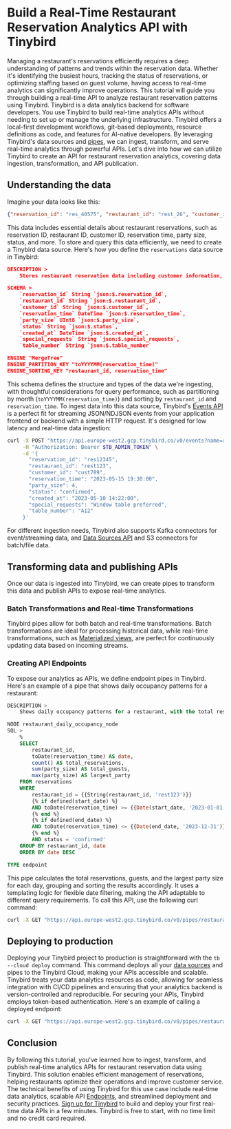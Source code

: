 # Build a Real-Time Restaurant Reservation Analytics API with Tinybird

Managing a restaurant's reservations efficiently requires a deep understanding of patterns and trends within the reservation data. Whether it's identifying the busiest hours, tracking the status of reservations, or optimizing staffing based on guest volume, having access to real-time analytics can significantly improve operations. This tutorial will guide you through building a real-time API to analyze restaurant reservation patterns using Tinybird. Tinybird is a data analytics backend for software developers. You use Tinybird to build real-time analytics APIs without needing to set up or manage the underlying infrastructure. Tinybird offers a local-first development workflows, git-based deployments, resource definitions as code, and features for AI-native developers. By leveraging Tinybird's data sources and [pipes](https://www.tinybird.co/docs/forward/work-with-data/pipes?utm_source=DEV&utm_campaign=tb+create+--prompt+DEV), we can ingest, transform, and serve real-time analytics through powerful APIs. Let's dive into how we can utilize Tinybird to create an API for restaurant reservation analytics, covering data ingestion, transformation, and API publication. 

## Understanding the data

Imagine your data looks like this:

```json
{"reservation_id": "res_40575", "restaurant_id": "rest_26", "customer_id": "cust_575", "reservation_time": "2025-05-15 16:46:43", "party_size": 12, "status": "confirmed", "created_at": "2025-04-18 18:46:43", "special_requests": "", "table_number": "6"}
```

This data includes essential details about restaurant reservations, such as reservation ID, restaurant ID, customer ID, reservation time, party size, status, and more. To store and query this data efficiently, we need to create a Tinybird data source. Here's how you define the `reservations` data source in Tinybird:

```json
DESCRIPTION >
    Stores restaurant reservation data including customer information, reservation time, and party size

SCHEMA >
    `reservation_id` String `json:$.reservation_id`,
    `restaurant_id` String `json:$.restaurant_id`,
    `customer_id` String `json:$.customer_id`,
    `reservation_time` DateTime `json:$.reservation_time`,
    `party_size` UInt8 `json:$.party_size`,
    `status` String `json:$.status`,
    `created_at` DateTime `json:$.created_at`,
    `special_requests` String `json:$.special_requests`,
    `table_number` String `json:$.table_number`

ENGINE "MergeTree"
ENGINE_PARTITION_KEY "toYYYYMM(reservation_time)"
ENGINE_SORTING_KEY "restaurant_id, reservation_time"
```

This schema defines the structure and types of the data we're ingesting, with thoughtful considerations for query performance, such as partitioning by month (`toYYYYMM(reservation_time)`) and sorting by `restaurant_id` and `reservation_time`. To ingest data into this data source, Tinybird's [Events API](https://www.tinybird.co/docs/forward/get-data-in/events-api?utm_source=DEV&utm_campaign=tb+create+--prompt+DEV) is a perfect fit for streaming JSON/NDJSON events from your application frontend or backend with a simple HTTP request. It's designed for low latency and real-time data ingestion:

```bash
curl -X POST "https://api.europe-west2.gcp.tinybird.co/v0/events?name=reservations&utm_source=DEV&utm_campaign=tb+create+--prompt+DEV" \
     -H "Authorization: Bearer $TB_ADMIN_TOKEN" \
     -d '{
       "reservation_id": "res12345",
       "restaurant_id": "rest123",
       "customer_id": "cust789",
       "reservation_time": "2023-05-15 19:30:00",
       "party_size": 4,
       "status": "confirmed",
       "created_at": "2023-05-10 14:22:00",
       "special_requests": "Window table preferred",
       "table_number": "A12"
     }'
```

For different ingestion needs, Tinybird also supports Kafka connectors for event/streaming data, and [Data Sources API](https://www.tinybird.co/docs/api-reference/datasource-api?utm_source=DEV&utm_campaign=tb+create+--prompt+DEV) and S3 connectors for batch/file data. 

## Transforming data and publishing APIs

Once our data is ingested into Tinybird, we can create pipes to transform this data and publish APIs to expose real-time analytics. 

### Batch Transformations and Real-time Transformations

Tinybird pipes allow for both batch and real-time transformations. Batch transformations are ideal for processing historical data, while real-time transformations, such as [Materialized views](https://www.tinybird.co/docs/forward/work-with-data/optimize/materialized-views?utm_source=DEV&utm_campaign=tb+create+--prompt+DEV), are perfect for continuously updating data based on incoming streams. 

### Creating API Endpoints

To expose our analytics as APIs, we define endpoint pipes in Tinybird. Here's an example of a pipe that shows daily occupancy patterns for a restaurant:

```sql
DESCRIPTION >
    Shows daily occupancy patterns for a restaurant, with the total reservations and guests by day

NODE restaurant_daily_occupancy_node
SQL >
    %
    SELECT 
        restaurant_id,
        toDate(reservation_time) AS date,
        count() AS total_reservations,
        sum(party_size) AS total_guests,
        max(party_size) AS largest_party
    FROM reservations
    WHERE 
        restaurant_id = {{String(restaurant_id, 'rest123')}}
        {% if defined(start_date) %}
        AND toDate(reservation_time) >= {{Date(start_date, '2023-01-01')}}
        {% end %}
        {% if defined(end_date) %}
        AND toDate(reservation_time) <= {{Date(end_date, '2023-12-31')}}
        {% end %}
        AND status = 'confirmed'
    GROUP BY restaurant_id, date
    ORDER BY date DESC

TYPE endpoint
```

This pipe calculates the total reservations, guests, and the largest party size for each day, grouping and sorting the results accordingly. It uses a templating logic for flexible date filtering, making the API adaptable to different query requirements. To call this API, use the following curl command:

```bash
curl -X GET "https://api.europe-west2.gcp.tinybird.co/v0/pipes/restaurant_daily_occupancy.json?token=%24TB_ADMIN_TOKEN&restaurant_id=rest123&start_date=2023-01-01&end_date=2023-12-31&utm_source=DEV&utm_campaign=tb+create+--prompt+DEV"
```


## Deploying to production

Deploying your Tinybird project to production is straightforward with the `tb --cloud deploy` command. This command deploys all your [data sources](https://www.tinybird.co/docs/forward/get-data-in/data-sources?utm_source=DEV&utm_campaign=tb+create+--prompt+DEV) and pipes to the Tinybird Cloud, making your APIs accessible and scalable. Tinybird treats your data analytics resources as code, allowing for seamless integration with CI/CD pipelines and ensuring that your analytics backend is version-controlled and reproducible. For securing your APIs, Tinybird employs token-based authentication. Here's an example of calling a deployed endpoint:

```bash
curl -X GET "https://api.europe-west2.gcp.tinybird.co/v0/pipes/restaurant_daily_occupancy.json?token=%24TB_PROD_TOKEN&restaurant_id=rest123&utm_source=DEV&utm_campaign=tb+create+--prompt+DEV"
```


## Conclusion

By following this tutorial, you've learned how to ingest, transform, and publish real-time analytics APIs for restaurant reservation data using Tinybird. This solution enables efficient management of reservations, helping restaurants optimize their operations and improve customer service. The technical benefits of using Tinybird for this use case include real-time data analytics, scalable API [Endpoints](https://www.tinybird.co/docs/forward/work-with-data/publish-data/endpoints?utm_source=DEV&utm_campaign=tb+create+--prompt+DEV), and streamlined deployment and security practices. [Sign up for Tinybird](https://cloud.tinybird.co/signup?utm_source=DEV&utm_campaign=tb+create+--prompt+DEV) to build and deploy your first real-time data APIs in a few minutes. Tinybird is free to start, with no time limit and no credit card required.